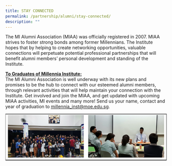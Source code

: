 ```yaml
---
title: STAY CONNECTED
permalink: /partnership/alumni/stay-connected/
description: ""
---
```

<p>The MI Alumni Association (MIAA) was officially registered in 2007. MIAA strives to foster strong bonds among former Millennians. The Institute hopes that by helping to create networking opportunities, valuable connections will perpetuate potential professional partnerships that will benefit alumni members’ personal development and standing of the Institute.</p>
<p><u><strong>To Graduates of Millennia Institute:</strong><br></u>The MI Alumni Association is well underway with its new plans and promises to be the hub to connect with our esteemed alumni members, through relevant activities that will help maintain your connection with the Institute. Get involved and join the MIAA, and get updated with upcoming MIAA activities, MI events and many more! Send us your name, contact and year of graduation to&nbsp;<a href="mailto:millennia_inst@moe.edu.sg" target="">millennia_inst@moe.edu.sg</a>.</p>
<table style="border-collapse: collapse; width: 100%;" border="1">
<tbody>
<tr>
<td style="width: 50%; border:0px;"><img src="/images/sc1new.png"></td>
<td style="width: 50%; border:0px;"><img src="/images/sc22new.png"></td>
</tr>
</tbody>
</table>